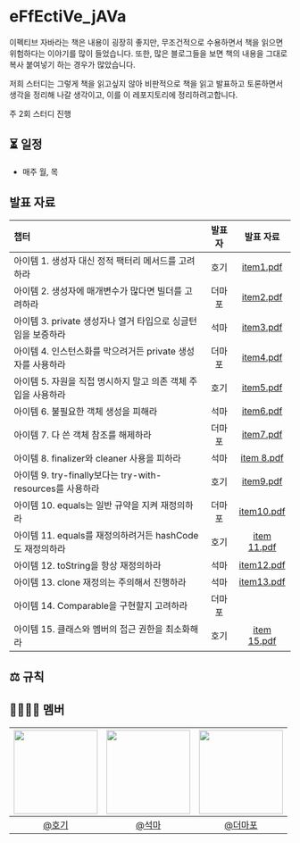 # eFfEctiVe_jAVa
이펙티브 자바라는 책은 내용이 굉장히 좋지만, 무조건적으로 수용하면서 책을 읽으면 위험하다는 이야기를 많이 들었습니다. 
또한, 많은 블로그들을 보면 책의 내용을 그대로 복사 붙여넣기 하는 경우가 많았습니다.

저희 스터디는 그렇게 책을 읽고싶지 않아 비판적으로 책을 읽고 발표하고 토론하면서 생각을 정리해 나갈 생각이고, 이를 이 레포지토리에 정리하려고합니다.

주 2회 스터디 진행

## ⏳ 일정
- 매주 월, 목

## 발표 자료
| 챕터                                                               | 발표자 |           발표 자료         | 
|:--|:--:|:--:|
| 아이템 1. 생성자 대신 정적 팩터리 메서드를 고려하라                           |  호기  | [item1.pdf](https://github.com/user-attachments/files/18394777/item1.pdf) |  
| 아이템 2. 생성자에 매개변수가 많다면 빌더를 고려하라                          | 더마포 | [item2.pdf](https://github.com/user-attachments/files/18394791/item2.pdf) |  
| 아이템 3. private 생성자나 열거 타입으로 싱글턴임을 보증하라                  |  석마  | [item3.pdf](https://github.com/user-attachments/files/18394739/item3.pdf) |  
| 아이템 4. 인스턴스화를 막으려거든 private 생성자를 사용하라                   |  더마포 | [item4.pdf](https://github.com/user-attachments/files/18394785/item4.pdf) |  
| 아이템 5. 자원을 직접 명시하지 말고 의존 객체 주입을 사용하라                   |  호기 | [item5.pdf](https://github.com/user-attachments/files/18394782/item5.pdf) |  
| 아이템 6. 불필요한 객체 생성을 피해라                                     |  석마  | [item6.pdf](https://github.com/user-attachments/files/18394741/item6.pdf) |  
| 아이템 7. 다 쓴 객체 참조를 해제하라                                     |  더마포  | [item7.pdf](https://github.com/user-attachments/files/18450063/7.pdf)  |  
| 아이템 8. finalizer와 cleaner 사용을 피하라                            |  석마  | [item 8.pdf](https://github.com/user-attachments/files/18450079/item.8.pdf)|  
| 아이템 9. try-finally보다는 try-with-resources를 사용하라              |  호기  | [item9.pdf](https://github.com/user-attachments/files/18450145/item9.pdf) | 
| 아이템 10. equals는 일반 규약을 지켜 재정의하라                           |  더마포  | [item10.pdf](https://github.com/user-attachments/files/18516269/10.eqauls.pdf) |
| 아이템 11. equals를 재정의하려거든 hashCode도 재정의하라                  |  호기  | [item 11.pdf](https://github.com/user-attachments/files/18652539/item.11.pdf) |  
| 아이템 12. toString을 항상 재정의하라                                  |  석마  | [item12.pdf](https://github.com/user-attachments/files/18530850/12.pdf) | 
| 아이템 13. clone 재정의는 주의해서 진행하라                               |  석마  | [item13.pdf](https://github.com/user-attachments/files/18652516/item13.pdf) |
| 아이템 14. Comparable을 구현할지 고려하라                                |  더마포 | |  
| 아이템 15. 클래스와 멤버의 접근 권한을 최소화해라                             |  호기  | [item 15.pdf](https://github.com/user-attachments/files/18652541/item.15.pdf) | 




## ⚖️ 규칙


## 👨‍👨‍👦‍👦 멤버
| <img src="https://avatars.githubusercontent.com/hoyeonyy" width=150> | <img src="https://avatars.githubusercontent.com/SongGwanSeok" width=150>  | <img src="https://avatars.githubusercontent.com/sgo722" width=150> |
|:--:|:--:|:--:|
| [@호기](https://github.com/hoyeonyy)|[@석마](https://github.com/SongGwanSeok)| [@더마포](https://github.com/sgo722)| 
